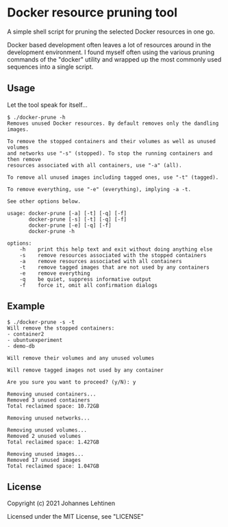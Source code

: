 # Docker resource pruning tool

A simple shell script for pruning the selected Docker resources in one go.

Docker based development often leaves a lot of resources around in the
development environment. I found myself often using the various pruning
commands of the "docker" utility and wrapped up the most commonly used
sequences into a single script.


## Usage

Let the tool speak for itself...

```
$ ./docker-prune -h
Removes unused Docker resources. By default removes only the dandling images.

To remove the stopped containers and their volumes as well as unused volumes
and networks use "-s" (stopped). To stop the running containers and then remove
resources associated with all containers, use "-a" (all).

To remove all unused images including tagged ones, use "-t" (tagged).

To remove everything, use "-e" (everything), implying -a -t.

See other options below.

usage: docker-prune [-a] [-t] [-q] [-f]
       docker-prune [-s] [-t] [-q] [-f]
       docker-prune [-e] [-q] [-f]
       docker-prune -h

options:
    -h    print this help text and exit without doing anything else
    -s    remove resources associated with the stopped containers
    -a    remove resources associated with all containers
    -t    remove tagged images that are not used by any containers
    -e    remove everything
    -q    be quiet, suppress informative output
    -f    force it, omit all confirmation dialogs
```

## Example

```
$ ./docker-prune -s -t
Will remove the stopped containers:
- container2
- ubuntuexperiment
- demo-db

Will remove their volumes and any unused volumes

Will remove tagged images not used by any container

Are you sure you want to proceed? (y/N): y

Removing unused containers...
Removed 3 unused containers
Total reclaimed space: 10.72GB

Removing unused networks...

Removing unused volumes...
Removed 2 unused volumes
Total reclaimed space: 1.427GB

Removing unused images...
Removed 17 unused images
Total reclaimed space: 1.047GB
```


## License

Copyright (c) 2021 Johannes Lehtinen

Licensed under the MIT License, see "LICENSE"
